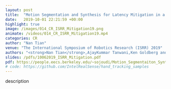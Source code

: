 ```yaml
---
layout: post
title:  "Motion Segmentation and Synthesis for Latency Mitigation in a Cloud Robotic Tele-Operation System"
date:   2019-10-01 22:21:59 +00:00
highlight: true
image: /images/014_CR_ISRR_Mitigation19.png
animate: /videos/014_CR_ISRR_Mitigation19.mp4
categories: CR
author: "Nan Tian"
venue: "The International Symposium of Robotics Research (ISRR) 2019"
authors: "<strong>Nan Tian</strong>,AjayKummar Tanwani,Ken Goldberg and SomayehSojoudi"
slides: /pdfs/10062019_ISRR_Mitigation.pdf
pdf: https://people.eecs.berkeley.edu/~sojoudi/Motion_Segmentaiton_Synthesis.pdf
# code: https://github.com/IntelRealSense/hand_tracking_samples
---
```


description

<blockquote>
  <p>
  </p>
</blockquote>
